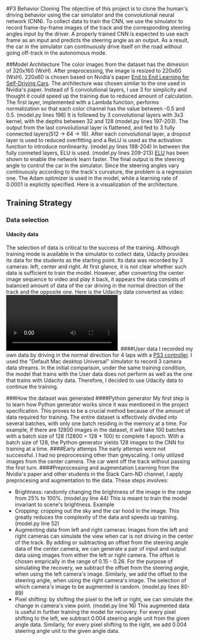 #P3 Behavior Cloning
The objective of this project is to clone the human's driving behavior using the car simulator and the convolutional neural network (CNN). To collect data to train the CNN, we use the simulator to record frame-by-frame images of the track and the corresponding steering angles input by the driver. A properly trained CNN is expected to use each frame as an input and predicts the steering angle as an output. As a result, the car in the simulator can continuously drive itself on the road without going off-track in the autonomous mode.

##Model Architecture
The color images from the dataset has the dimesion of 320x160 (WxH). After preprocessing, the image is resized to 220x60 (WxH). 220x60 is chosen based on Nvidia's paper [End to End Learning for Self-Driving Cars](https://www.google.com/url?sa=t&rct=j&q=&esrc=s&source=web&cd=1&ved=0ahUKEwjJ6sjqw__RAhXL64MKHa5NBd4QFggcMAA&url=https%3A%2F%2Fimages.nvidia.com%2Fcontent%2Ftegra%2Fautomotive%2Fimages%2F2016%2Fsolutions%2Fpdf%2Fend-to-end-dl-using-px.pdf&usg=AFQjCNGgCrFq0dg2NHSt-N0gi9ult70wig&sig2=C-E6D6aB57ozFW6uH0eYUw).  The architecture was chosen similar to the one used in Nvidia's paper. Instead of 5 convolutional layers, I use 3 for simplicity and thought it could speed up the training due to reduced amount of calculation.
The first layer, implemented with a Lambda function, performs normalization so that each color channel has the value between -0.5 and 0.5. (model.py lines 196) It is followed by 3 convolutional layers with 3x3 kernel, with the depths between 32 and 128 (model.py lines 197-203). The output from the last convolutional layer is flattened, and fed to 3 fully connected layers(512 -> 64  -> 16). After each convolutional layer, a dropout layer is used to reduced overfitting and a ReLU is used as the activation function to introduce nonlinearity. (model.py lines 198-204) In between the fully conneted layers, ELU is used. (model.py lines 209-213) [ELU](http://arxiv.org/pdf/1511.07289v1.pdf) has been shown to enable the network learn faster. The final output is the steering angle to control the car in the simulator. Since the steering angles vary continuously according to the track's curvature, the problem is a regression one. The Adam optimizer is used in the model, while a learning rate of 0.0001 is explictly specified. Here is a visualization of the architecture.

## Training Strategy
### Data selection
#### Udacity data
The selection of data is critical to the success of the training. Although training mode is available in the simulator to collect data, Udacity provides its data for the students as the starting point. Its data was recorded by 3 cameras: left, center and right. At first glance, it is not clear whether such data is sufficient to train the model. However, after converting the center image sequence to video and play it back, it appears the data consists of balanced amount of data of the car driving in the normal direction of the track and the opposite one.
Here is the Udacity data converted as video:
![Udacity data](/video/UdacityDataCenterImagesOnly.mov).
####User data
I recorded my own data by driving in the normal direction for 4 laps with a [PS3 controller](https://www.walmart.com/ip/Bluetooth-Wireless-Black-Game-Controller-for-PlayStation-3-PS3-USB-Wired-Available/50175929). I used the "Default Mac desktop Universal" simulator to record 3 camera data streams. In the initial comparison, under the same training condition, the model that trains with the User data does not perform as well as the one that trains with Udacity data. Therefore, I decided to use Udacity data to continue the training.

###How the dataset was generated
####Python generator
My first step is to learn how Python generator works since it was mentioned in the project specification. This proves to be a crucial method because of the amount of data required for training. The entire dataset is effectively divided into several batches, with only one batch residing in the memory at a time. For example, if there are 12800 images in the dataset, it will take 100 batches with a batch size of 128 (12800 = 128 * 100) to complete 1 epoch. With a batch size of 128, the Python generator yields 128 images to the CNN for training at a time.
####Early attemps
The early attemps were not successful.  I had no preprocessing other than greyscaling. I only utilized images from the center camera. The car went off the track without passing the first turn.
####Preprocessing and augmentation
Learning from the Nvidia's paper and other students in the Slack Carn-ND channel, I apply preprocesing and augmentation to the data. These steps involves:

* Brightness: randomly changing the brightness of the image in the range from 25% to 100%. (model.py line 44) This is meant to train the model invariant to scene's brightness.
   Example 
* Cropping: cropping out the sky and the car hood in the image. This greatly reduces the complexity of the data and speeds up training. (model.py line 52)
* Augmenting data from left and right cameras: Images from the left and right cameras can simulate the view when car is not driving in the center of the track. By adding or subtracting an offset from the steering angle data of the center camera, we can generate a pair of input and output data using images from either the left or right camera. The offset is chosen emprically in the range of 0.15 - 0.26. For the purpose of simulating the recovery, we subtract the offset from the steering angle, when using the left camera's image. Similarly, we add the offset to the steering angle, when using the right camera's image. The selection of which camera's image to be augmented is random. (model.py lines 80-89)
* Pixel shifting: by shifting the pixel to the left or right, we can simulate the change in camera's view point. (model.py line 16) This augmented data is useful in further training the model for recovery. For every pixel shifting to the left, we subtract 0.004 steering angle unit from the given angle data. Similarly, for every pixel shifting to the right, we add 0.004 steering angle unit to the given angle data.








